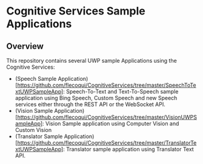 
# Cognitive Services Sample Applications 

Overview
--------------
This repository contains several UWP sample Applications using the Cognitive Services:

- (Speech Sample Application)[https://github.com/flecoqui/CognitiveServices/tree/master/SpeechToTextUWPSampleApp]: Speech-To-Text and Text-To-Speech sample application using Bing Speech, Custom Speech and new Speech services either through the REST API or the WebSocket API.  
- (Vision Sample Application)[https://github.com/flecoqui/CognitiveServices/tree/master/VisionUWPSampleApp]: Vision Sample application using Computer Vision and Custom Vision
- (Translator Sample Application)[https://github.com/flecoqui/CognitiveServices/tree/master/TranslatorTextUWPSampleApp]: Translator sample application using Translator Text API.


